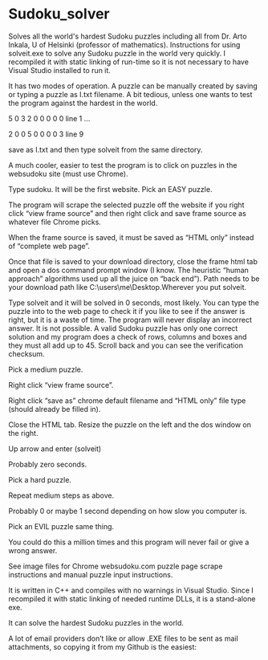 # Sudoku_solver
Solves all the world's hardest Sudoku puzzles including all from Dr. Arto Inkala, U  of Helsinki (professor of mathematics).
Instructions for using solveit.exe to solve any Sudoku puzzle in the world very quickly. I recompiled it with static linking of run-time so it is not necessary to have Visual Studio installed to run it.

It has two modes of operation. A puzzle can be manually created by saving or typing a puzzle as I.txt filename. A bit tedious, unless one wants to test the program against the hardest in the world.

5 0 3 2 0 0 0 0 0  line 1
…

2 0 0 5 0 0 0 0 3   line 9

save as I.txt  and then type solveit from the same directory.

A much cooler, easier to test the program is to click on puzzles in the websudoku site (must use Chrome). 

Type sudoku. It will be the first website. Pick an EASY puzzle.

The program will scrape the selected puzzle off the website if you right click  “view frame source” and then right click and save frame source as whatever file Chrome picks. 

When the frame source is saved, it must be saved as “HTML only” instead of “complete web page”.

Once that file is saved to your download directory, close the frame html tab and open a dos command prompt window (I know. The heuristic “human approach” algorithms used up all the juice on “back end”). Path needs to be your download path like C:\users\me\Desktop.Wherever you put solveit.

Type solveit and it will be solved in 0 seconds, most likely. You can type the puzzle into to the web page to check it if you like to see if the answer is right, but it is a waste of time. The program will never display an incorrect answer. It is not possible. A valid Sudoku puzzle has only one correct solution and my program does a check of rows, columns and boxes and they must all add up to 45. Scroll back and you can see the verification checksum.

Pick a medium puzzle.

Right click “view frame source”.  

Right click “save as”  chrome default filename and “HTML only” file type (should already be filled in).

Close the HTML tab. Resize the puzzle on the left and the dos window on the right.

Up arrow and enter (solveit)

Probably zero seconds.

Pick a hard puzzle.

Repeat medium steps as above.

Probably 0 or maybe 1 second depending on how slow you computer is.

Pick an EVIL puzzle same thing.

You could do this a million times and this program will never fail or give a wrong answer.

See image files for Chrome websudoku.com puzzle page scrape instructions and manual puzzle input instructions.

It is written in C++ and compiles with no warnings in Visual Studio. Since I recompiled it with static linking of needed runtime DLLs, it is a stand-alone exe. 

It can solve the hardest Sudoku puzzles in the world.

A lot of email providers don’t like or allow .EXE files to be sent as mail attachments, so copying it from my  Github is the easiest:

